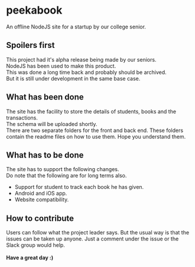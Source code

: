 # peekabook
An offline NodeJS site for a startup by our college senior.<br>
## Spoilers first
This project had it's alpha release being made by our seniors.<br>
NodeJS has been used to make this product.<br>
This was done a long time back and probably should be archived.<br>
But it is still under development in the same base case.
## What has been done
The site has the facility to store the details of students, books and the transactions.<br>
The schema will be uploaded shortly.<br>
There are two separate folders for the front and back end. These folders contain the readme files on how to use them. Hope you understand them.<br>
## What has to be done
The site has to support the following changes.<br>
Do note that the following are for long terms also.<br>
* Support for student to track each book he has given.
* Android and iOS app.
* Website compatibility.
## How to contribute
Users can follow what the project leader says. But the usual way is that the issues can be taken up anyone. Just a comment under the issue or the Slack group would help.<br><br>
<b>Have a great day :)</b>
